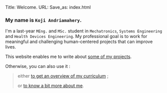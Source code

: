 Title: Welcome.
URL:
Save_as: index.html

### My name is `Koji Andriamahery`. 

I'm a last-year `MEng.` and `MSc.`
student in `Mechatronics`, `Systems Engineering` and `Health Devices Engineering`.
My professional goal is to work for meaningful and challenging human-centered projects that can improve lives.

This website enables me to write about <a href="/projects/">some of my projects</a>.

Otherwise, you can also use it :

> either <a href="/resume">to get an overview of my curriculum</a> ;
>
> or <a href="/about-me">to know a bit more about me</a>.